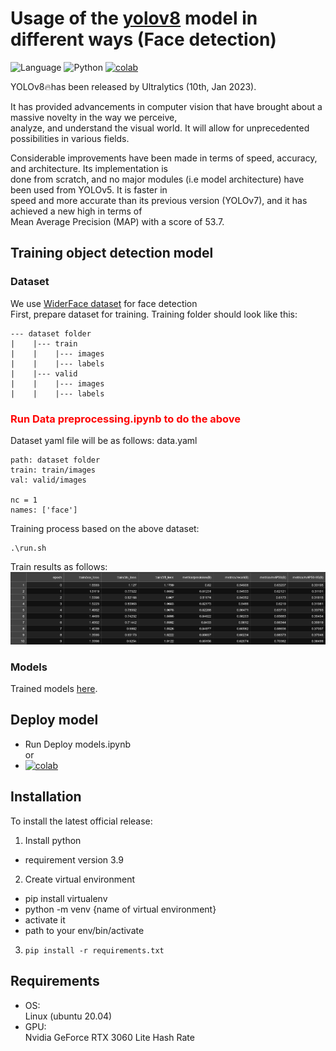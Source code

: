# Usage of the [yolov8](https://github.com/ultralytics/ultralytics) model in different ways (Face detection)

![Language](https://img.shields.io/badge/Language-Python-blue.svg)
![Python](https://img.shields.io/badge/python-v3.8.0+-success.svg)
[![colab](https://colab.research.google.com/assets/colab-badge.svg)](https://colab.research.google.com/drive/1K0qnljZY0xhhYVE0NmBWBSyF5tGF9d6y?usp=sharing)

YOLOv8🔥has been released by Ultralytics (10th, Jan 2023).

It has provided advancements in computer vision that have brought about a massive novelty in the way we perceive,<br>
analyze, and understand the visual world. It will allow for unprecedented possibilities in various fields.

Considerable improvements have been made in terms of speed, accuracy, and architecture. Its implementation is <br>
done from scratch, and no major modules (i.e model architecture) have been used from YOLOv5. It is faster in <br>
speed and more accurate than its previous version (YOLOv7), and it has achieved a new high in terms of <br>
Mean Average Precision (MAP) with a score of 53.7.

## Training object detection model

### Dataset

We use [WiderFace dataset](http://shuoyang1213.me/WIDERFACE/) for face detection<br>
First, prepare dataset for training. Training folder should look like this:

```
--- dataset folder
|    |--- train
|    |    |--- images
|    |    |--- labels
|    |--- valid
|    |    |--- images
|    |    |--- labels
```

### <span style="color:red">Run Data preprocessing.ipynb to do the above</span>

Dataset yaml file will be as follows:
data.yaml

```
path: dataset folder
train: train/images
val: valid/images

nc = 1
names: ['face']
```

Training process based on the above dataset:

```
.\run.sh
```

Train results as follows:<br>
<a><img src="images/res.png"/></a>

### Models

Trained models [here](https://drive.google.com/drive/folders/1AQFq_Rizt5sdk5KVVbqr4hDPnx9otp9C?usp=sharing).

## Deploy model

- Run Deploy models.ipynb<br>
  or
- [![colab](https://colab.research.google.com/assets/colab-badge.svg)](https://colab.research.google.com/drive/1K0qnljZY0xhhYVE0NmBWBSyF5tGF9d6y?usp=sharing)

## Installation

To install the latest official release:

1. Install python

- requirement version 3.9

2. Create virtual environment

- pip install virtualenv
- python -m venv {name of virtual environment}
- activate it<br>
- path to your env/bin/activate

3. `pip install -r requirements.txt`

## Requirements

- OS:<br>
  Linux (ubuntu 20.04)
- GPU:<br>
  Nvidia GeForce RTX 3060 Lite Hash Rate
